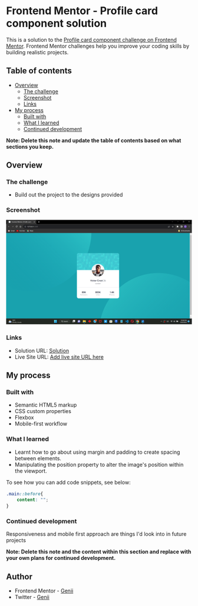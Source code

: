 # Frontend Mentor - Profile card component solution

This is a solution to the [Profile card component challenge on Frontend Mentor](https://www.frontendmentor.io/challenges/profile-card-component-cfArpWshJ). Frontend Mentor challenges help you improve your coding skills by building realistic projects. 

## Table of contents

- [Overview](#overview)
  - [The challenge](#the-challenge)
  - [Screenshot](#screenshot)
  - [Links](#links)
- [My process](#my-process)
  - [Built with](#built-with)
  - [What I learned](#what-i-learned)
  - [Continued development](#continued-development)

**Note: Delete this note and update the table of contents based on what sections you keep.**

## Overview

### The challenge

- Build out the project to the designs provided

### Screenshot

![](./screenshot.png)

### Links

- Solution URL: [Solution](https://github.com/Genii-X/Profile-card.git)
- Live Site URL: [Add live site URL here](https://your-live-site-url.com)

## My process

### Built with

- Semantic HTML5 markup
- CSS custom properties
- Flexbox
- Mobile-first workflow



### What I learned

- Learnt how to go about using margin and padding to create spacing between elements.
- Manipulating the position property to alter the image's position within the viewport.

To see how you can add code snippets, see below:
```css
.main::before{
    content: "";
}
```



### Continued development
Responsiveness and mobile first approach are things I'd look into in future projects 

**Note: Delete this note and the content within this section and replace with your own plans for continued development.**

## Author

- Frontend Mentor - [Genii](https://www.frontendmentor.io/profile/Genii-X)
- Twitter - [Genii](https://www.twitter.com/mild_mide)



